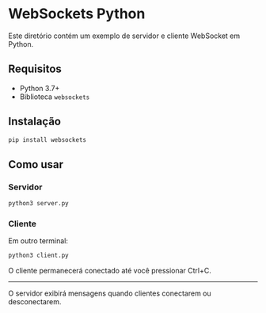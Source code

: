# WebSockets Python

Este diretório contém um exemplo de servidor e cliente WebSocket em Python.

## Requisitos

- Python 3.7+
- Biblioteca `websockets`

## Instalação

```bash
pip install websockets
```

## Como usar

### Servidor

```bash
python3 server.py
```

### Cliente

Em outro terminal:

```bash
python3 client.py
```

O cliente permanecerá conectado até você pressionar Ctrl+C.

---

O servidor exibirá mensagens quando clientes conectarem ou desconectarem.
